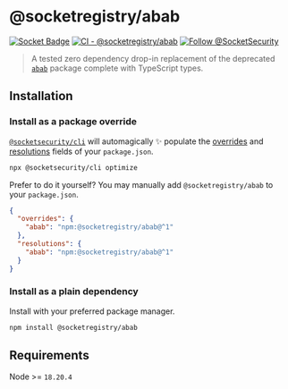 # @socketregistry/abab

[![Socket Badge](https://socket.dev/api/badge/npm/package/@socketregistry/abab)](https://socket.dev/npm/package/@socketregistry/abab)
[![CI - @socketregistry/abab](https://github.com/SocketDev/socket-registry-js/actions/workflows/test.yml/badge.svg)](https://github.com/SocketDev/socket-registry-js/actions/workflows/test.yml)
[![Follow @SocketSecurity](https://img.shields.io/twitter/follow/SocketSecurity?style=social)](https://twitter.com/SocketSecurity)

> A tested zero dependency drop-in replacement of the deprecated
> [`abab`](https://www.npmjs.com/package/abab) package complete with TypeScript
> types.

## Installation

### Install as a package override

[`@socketsecurity/cli`](https://www.npmjs.com/package/@socketsecurity/cli) will
automagically :sparkles: populate the
[overrides](https://docs.npmjs.com/cli/v9/configuring-npm/package-json#overrides)
and [resolutions](https://yarnpkg.com/configuration/manifest#resolutions) fields
of your `package.json`.

```sh
npx @socketsecurity/cli optimize
```

Prefer to do it yourself? You may manually add `@socketregistry/abab` to your
`package.json`.

```json
{
  "overrides": {
    "abab": "npm:@socketregistry/abab@^1"
  },
  "resolutions": {
    "abab": "npm:@socketregistry/abab@^1"
  }
}
```

### Install as a plain dependency

Install with your preferred package manager.

```sh
npm install @socketregistry/abab
```

## Requirements

Node >= `18.20.4`
